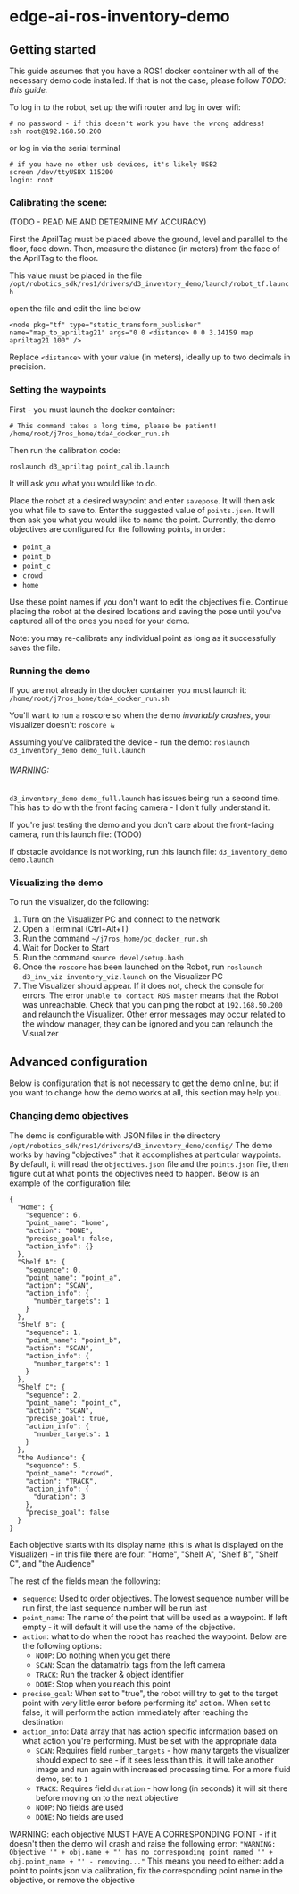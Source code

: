# edge-ai-ros-inventory-demo

## Getting started

This guide assumes that you have a ROS1 docker container with all of the necessary demo code installed.
If that is not the case, please follow _TODO: this guide._

To log in to the robot, set up the wifi router and log in over wifi:

```
# no password - if this doesn't work you have the wrong address!
ssh root@192.168.50.200
```
or log in via the serial terminal

```
# if you have no other usb devices, it's likely USB2
screen /dev/ttyUSBX 115200
login: root
```

### Calibrating the scene:

(TODO - READ ME AND DETERMINE MY ACCURACY)

First the AprilTag must be placed above the ground, level and parallel to the floor, face down.
Then, measure the distance (in meters) from the face of the AprilTag to the floor.

This value must be placed in the file `/opt/robotics_sdk/ros1/drivers/d3_inventory_demo/launch/robot_tf.launch`

open the file and edit the line below

`<node pkg="tf" type="static_transform_publisher" name="map_to_apriltag21" args="0 0 <distance> 0 0 3.14159 map apriltag21 100" />`

Replace `<distance>` with your value (in meters), ideally up to two decimals in precision.


### Setting the waypoints

First - you must launch the docker container:

```
# This command takes a long time, please be patient!
/home/root/j7ros_home/tda4_docker_run.sh
```

Then run the calibration code:

`roslaunch d3_apriltag point_calib.launch`

It will ask you what you would like to do.

Place the robot at a desired waypoint and enter `savepose`.  It will then ask you what file to save to.
Enter the suggested value of `points.json`. It will then ask you what you would like to name the point. 
Currently, the demo objectives are configured for the following points, in order:

* `point_a`
* `point_b`
* `point_c`
* `crowd`
* `home`

Use these point names if you don't want to edit the objectives file. Continue placing the robot at the
desired locations and saving the pose until you've captured all of the ones you need for your demo.


Note: you may re-calibrate any individual point as long as it successfully saves the file.

### Running the demo

If you are not already in the docker container you must launch it:
`/home/root/j7ros_home/tda4_docker_run.sh`

You'll want to run a roscore so when the demo _invariably crashes_, your visualizer doesn't:
`roscore &`

Assuming you've calibrated the device - run the demo:
`roslaunch d3_inventory_demo demo_full.launch`

###### WARNING:

`d3_inventory_demo demo_full.launch` has issues being run a second time.  This has to do with the front facing camera - I don't fully understand it.

If you're just testing the demo and you don't care about the front-facing camera, run this launch file: (TODO)

If obstacle avoidance is not working, run this launch file: `d3_inventory_demo demo.launch`


### Visualizing the demo

To run the visualizer, do the following:

1. Turn on the Visualizer PC and connect to the network
2. Open a Terminal (Ctrl+Alt+T)
3. Run the command `~/j7ros_home/pc_docker_run.sh`
4. Wait for Docker to Start
5. Run the command `source devel/setup.bash`
6. Once the `roscore` has been launched on the Robot, run `roslaunch d3_inv_viz inventory_viz.launch` on the Visualizer PC
7. The Visualizer should appear. If it does not, check the console for errors. The error `unable to contact ROS master` means that the Robot was unreachable. Check that you can ping the robot at `192.168.50.200` and relaunch the Visualizer. Other error messages may occur related to the window manager, they can be ignored and you can relaunch the Visualizer

## Advanced configuration

Below is configuration that is not necessary to get the demo online, but if you want to change
how the demo works at all, this section may help you.

### Changing demo objectives

The demo is configurable with JSON files in the directory `/opt/robotics_sdk/ros1/drivers/d3_inventory_demo/config/`
The demo works by having "objectives" that it accomplishes at particular waypoints. By default, it will read the `objectives.json` file
and the `points.json` file, then figure out at what points the objectives need to happen. Below is an example of the configuration file:

```
{
  "Home": {
    "sequence": 6,
    "point_name": "home",
    "action": "DONE",
    "precise_goal": false,
    "action_info": {}
  },
  "Shelf A": {
    "sequence": 0,
    "point_name": "point_a",
    "action": "SCAN",
    "action_info": {
      "number_targets": 1
    }
  },
  "Shelf B": {
    "sequence": 1,
    "point_name": "point_b",
    "action": "SCAN",
    "action_info": {
      "number_targets": 1
    }
  },
  "Shelf C": {
    "sequence": 2,
    "point_name": "point_c",
    "action": "SCAN",
    "precise_goal": true,
    "action_info": {
      "number_targets": 1
    }
  },
  "the Audience": {
    "sequence": 5,
    "point_name": "crowd",
    "action": "TRACK",
    "action_info": {
      "duration": 3
    },
    "precise_goal": false
  }
}
```

Each objective starts with its display name (this is what is displayed on the Visualizer) - in this file there are four: "Home", "Shelf A", "Shelf B", "Shelf C", and "the Audience"

The rest of the fields mean the following:

* `sequence`: Used to order objectives.  The lowest sequence number will be run first, the last sequence number will be run last
* `point_name`: The name of the point that will be used as a waypoint.  If left empty - it will default it will use the name of the objective.
* `action`: what to do when the robot has reached the waypoint.  Below are the following options:
  * `NOOP`: Do nothing when you get there
  * `SCAN`: Scan the datamatrix tags from the left camera
  * `TRACK`: Run the tracker & object identifier
  * `DONE`: Stop when you reach this point
* `precise_goal`: When set to "true", the robot will try to get to the target point with very little error before performing its' action.
  When set to false, it will perform the action immediately after reaching the destination
* `action_info`: Data array that has action specific information based on what action you're performing.  Must be set with the appropriate data
  * `SCAN`: Requires field `number_targets` - how many targets the visualizer should expect to see - if it sees less than this, it will take another image and run again with increased processing time. For a more fluid demo, set to `1`
  * `TRACK`: Requires field `duration` - how long (in seconds) it will sit there before moving on to the next objective
  * `NOOP`: No fields are used
  * `DONE`: No fields are used


WARNING: each objective MUST HAVE A CORRESPONDING POINT - if it doesn't then the demo will crash and raise the following error:
`"WARNING: Objective '" + obj.name + "' has no corresponding point named '" + obj.point_name + "' - removing..."`
 This means you need to either: add a point to points.json via calibration, fix the corresponding point name in the objective, or remove the objective
